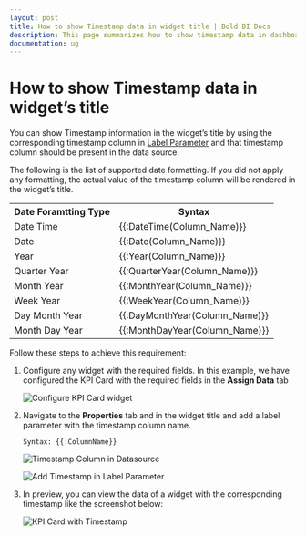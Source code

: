 ```yaml
---
layout: post
title: How to show Timestamp data in widget title | Bold BI Docs
description: This page summarizes how to show timestamp data in dashboard widget's title using label parameter support of Bold BI application with available format types.
documentation: ug
---
```


# How to show Timestamp data in widget’s title

You can show Timestamp information in the widget’s title by using the corresponding timestamp column in [Label Parameter](https://help.boldbi.com/embedded-bi/visualizing-data/working-with-widgets/configuring-label-parameters/) and that timestamp column should be present in the data source.

The following is the list of supported date formatting. If you did not apply any formatting, the actual value of the timestamp column will be rendered in the widget’s title.

<table>
   <tr>
   <th>Date Foramtting Type</th>
   <th>Syntax</th>
   </tr>
   <td>Date Time</td>
   <td>{{:DateTime(Column_Name)}}</td>
   <tr>
   <td>Date</td>
   <td>{{:Date(Column_Name)}}</td>
   </tr>
   <td>Year</td>
   <td>{{:Year(Column_Name)}}</td>
   </tr>
   <tr>
   <td>Quarter Year</td>
   <td>{{:QuarterYear(Column_Name)}}</td>
   </tr>
   <tr>
   <td>Month Year</td>
   <td>{{:MonthYear(Column_Name)}}</td>
   </tr>
   <tr>
   <td>Week Year</td>
   <td>{{:WeekYear(Column_Name)}}</td>
   </tr>
   <tr>
   <td>Day Month Year</td>
   <td>{{:DayMonthYear(Column_Name)}}</td>
   </tr>
    <td>Month Day Year</td>
   <td>{{:MonthDayYear(Column_Name)}}</td>
   </tr>
   </table>

Follow these steps to achieve this requirement:

1. Configure any widget with the required fields. In this example, we have configured the KPI Card with the required fields in the **Assign Data** tab

    ![Configure KPI Card widget](/bold-bi-docs/static/assets/embedded/faq/images/configure-kpi-card-widget.png#max-width=60%)

2. Navigate to the **Properties** tab and in the widget title and add a label parameter with the timestamp column name.

    `Syntax: {{:ColumnName}}`

    ![Timestamp Column in Datasource](/bold-bi-docs/static/assets/embedded/faq/images/timestamp-column-in-datasource.png#max-width=60%)

    ![Add Timestamp in Label Parameter](/bold-bi-docs/static/assets/embedded/faq/images/add-timestamp-label-parameter.png#max-width=60%)

3. In preview, you can view the data of a widget with the corresponding timestamp like the screenshot below:

    ![KPI Card with Timestamp](/bold-bi-docs/static/assets/embedded/faq/images/kpi-card-with-timestamp.png#max-width=50%)